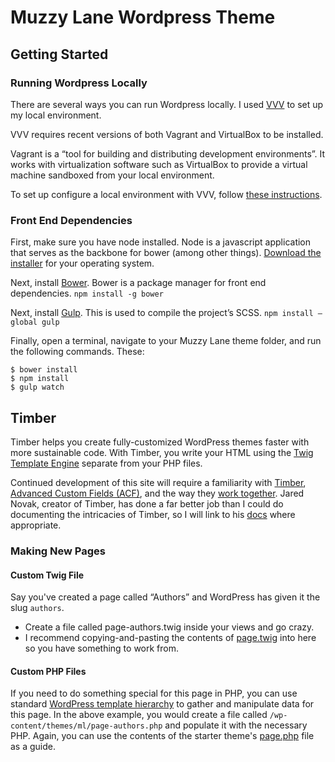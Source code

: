 # Muzzy Lane Wordpress Theme

## Getting Started

### Running Wordpress Locally
There are several ways you can run Wordpress locally. I used [VVV](https://github.com/Varying-Vagrant-Vagrants/VVV) to set up my local environment. 

VVV requires recent versions of both Vagrant and VirtualBox to be installed.

Vagrant is a “tool for building and distributing development environments”. It works with virtualization software such as VirtualBox to provide a virtual machine sandboxed from your local environment.

To set up configure a local environment with VVV, follow [these instructions](https://github.com/Varying-Vagrant-Vagrants/VVV#the-first-vagrant-up).

### Front End Dependencies
First, make sure you have node installed. Node is a javascript application that serves as the backbone for bower (among other things). [Download the installer](http://nodejs.org/download/) for your operating system.

Next, install [Bower](http://bower.io/). Bower is a package manager for front end dependencies. `npm install -g bower`

Next, install [Gulp](http://gulpjs.com/). This is used to compile the project’s SCSS. `npm install —global gulp`

Finally, open a terminal, navigate to your Muzzy Lane theme folder, and run the following commands. These:

```
$ bower install
$ npm install
$ gulp watch
```

## Timber
Timber helps you create fully-customized WordPress themes faster with more sustainable code. With Timber, you write your HTML using the [Twig Template Engine](http://twig.sensiolabs.org/) separate from your PHP files. 

Continued development of this site will require a familiarity with [Timber](https://github.com/jarednova/timber), [Advanced Custom Fields (ACF)](http://www.advancedcustomfields.com/resources/), and the way they [work together](https://github.com/jarednova/timber/wiki/ACF-Cookbook). Jared Novak, creator of Timber, has done a far better job than I could do documenting the intricacies of Timber, so I will link to his [docs](https://github.com/jarednova/timber/wiki) where appropriate. 

### Making New Pages
#### Custom Twig File

Say you've created a page called “Authors” and WordPress has given it the slug `authors`.

- Create a file called page-authors.twig inside your views and go crazy.
- I recommend copying-and-pasting the contents of [page.twig](https://github.com/NathanHass/ml/blob/master/views/page.twig) into here so you have something to work from.

#### Custom PHP Files
If you need to do something special for this page in PHP, you can use standard [WordPress template hierarchy](https://developer.wordpress.org/themes/basics/template-hierarchy/) to gather and manipulate data for this page. In the above example, you would create a file called `/wp-content/themes/ml/page-authors.php` and populate it with the necessary PHP. Again, you can use the contents of the starter theme's [page.php](https://github.com/NathanHass/ml/blob/master/page.php) file as a guide.
